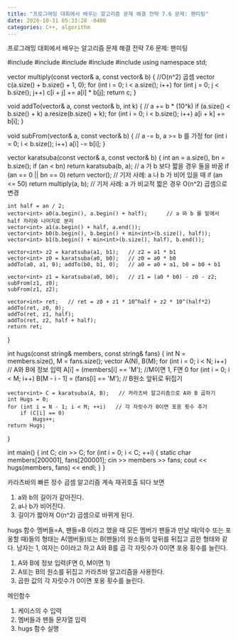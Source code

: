 ```yaml
---
title: "프로그래밍 대회에서 배우는 알고리즘 문제 해결 전략 7.6 문제: 팬미팅"
date: 2020-10-31 05:33:28 -0400
categories: C++, algorithm
---
```


프로그래밍 대회에서 배우는 알고리즘 문제 해결 전략 7.6 문제: 팬미팅



#include<cassert>
#include<cstdio>
#include<iostream>
#include<string>
#include<vector>
using namespace std;

vector<int> multiply(const vector<int>& a, const vector<int>& b) {   //O(n^2) 곱셈
	vector<int> c(a.size() + b.size() + 1, 0);
	for (int i = 0; i < a.size(); i++)
		for (int j = 0; j < b.size(); j++)
			c[i + j] += a[i] * b[j];
	return c;
}

void addTo(vector<int>& a, const vector<int>& b, int k) {   // a += b * (10^k)
	if (a.size() < b.size() + k)
		a.resize(b.size() + k);
	for (int i = 0; i < b.size(); i++) 
		a[i + k] += b[i];
}

void subFrom(vector<int>& a, const vector<int>& b) {   // a -= b, a >= b 를 가정
	for (int i = 0; i < b.size(); i++) 
		a[i] -= b[i];
}

vector<int> karatsuba(const vector<int>& a, const vector<int>& b) {
	int an = a.size(), bn = b.size();
	if (an < bn) return karatsuba(b, a);	// a 가 b 보다 짧을 경우 둘을 바꿈
	if (an == 0 || bn == 0) return vector<int>();	// 기저 사례: a 나 b 가 비어 있을 때
	if (an <= 50) return multiply(a, b);   // 기저 사례: a 가 비교적 짧은 경우 O(n^2) 곱셈으로 변경

	int half = an / 2;
	vector<int> a0(a.begin(), a.begin() + half);	  // a 와 b 를 밑에서 half 자리와 나머지로 분리
	vector<int> a1(a.begin() + half, a.end());
	vector<int> b0(b.begin(), b.begin() + min<int>(b.size(), half));
	vector<int> b1(b.begin() + min<int>(b.size(), half), b.end());

	vector<int> z2 = karatsuba(a1, b1);	  // z2 = a1 * b1
	vector<int> z0 = karatsuba(a0, b0);   // z0 = a0 * b0
	addTo(a0, a1, 0); addTo(b0, b1, 0);   // a0 = a0 + a1, b0 = b0 + b1

	vector<int> z1 = karatsuba(a0, b0);   // z1 = (a0 * b0) - z0 - z2;
	subFrom(z1, z0);
	subFrom(z1, z2);

	vector<int> ret;   // ret = z0 + z1 * 10^half + z2 * 10^(half*2)
	addTo(ret, z0, 0);
	addTo(ret, z1, half);
	addTo(ret, z2, half + half);
	return ret;
}

int hugs(const string& members, const string& fans) {
	int N = members.size(), M = fans.size();
	vector<int> A(N), B(M);
	for (int i = 0; i < N; i++)   // A와 B에 정보 입력
		A[i] = (members[i] == 'M');   //M이면 1, F면 0
	for (int i = 0; i < M; i++) 
		B[M - i - 1] = (fans[i] == 'M');   // B원소 앞뒤로 뒤집기

	vector<int> C = karatsuba(A, B);   // 카라츠바 알고리즘으로 A와 B 곱하기
	int Hugs = 0;
	for (int i = N - 1; i < M; ++i)   // 각 자릿수가 0이면 포옹 횟수 추가
		if (C[i] == 0)
			Hugs++;
	return Hugs;
}

int main() {
	int C;
	cin >> C;
	for (int i = 0; i < C; ++i) {
		static char members[200001], fans[200001];
		cin >> members >> fans;
		cout << hugs(members, fans) << endl;
	}
}



카라츠바의 빠른 정수 곱셈 알고리즘
계속 재귀호출 되다 보면
1. a와 b의 길이가 같아진다.
2. a나 b가 비어진다.
3. 길이가 짧아져 O(n^2) 곱셈으로 바뀌게 된다.

hugs 함수
멤버들=A, 팬들=B 이라고 했을 때 모든 멤버가 팬들과 만날 때(악수 또는 포옹할 때)들의 형태는 A(멤버들)또는 B(팬들)의 원소들의 앞뒤를 뒤집고 곱한 형태와 같다.
남자는 1, 여자는 0이라고 하고 A와 B를 곱 각 자릿수가 0이면 포옹 횟수를 늘린다.
1. A와 B에 정보 입력(F면 0, M이면 1)
2. A또는 B의 원소를 뒤집고 카라츠바 알고리즘을 사용한다.
3. 곱한 값의 각 자릿수가 0이면 포옹 횟수를 늘린다.

메인함수
1. 케이스의 수 입력
2. 멤버들과 팬들 문자열 입력
3. hugs 함수 실행
